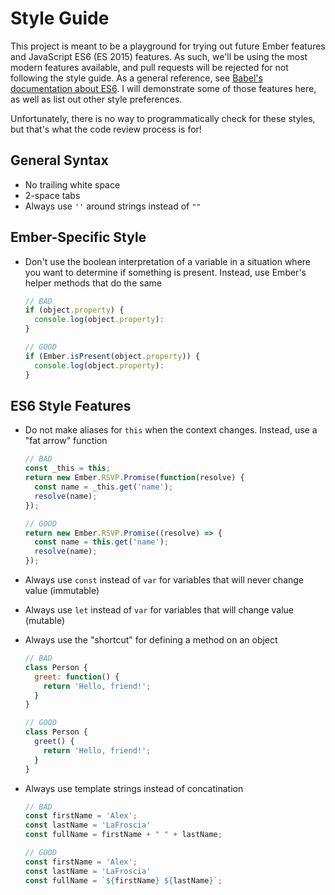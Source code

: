 # Style Guide

This project is meant to be a playground for trying out future Ember features and JavaScript ES6 (ES 2015) features.  As such, we'll be using the most modern features available, and pull requests will be rejected for not following the style guide.  As a general reference, see [Babel's documentation about ES6](http://babeljs.io/docs/learn-es6/).  I will demonstrate some of those features here, as well as list out other style preferences.

Unfortunately, there is no way to programmatically check for these styles, but that's what the code review process is for!

## General Syntax

- No trailing white space
- 2-space tabs
- Always use `''` around strings instead of `""`

## Ember-Specific Style

- Don't use the boolean interpretation of a variable in a situation where you want to determine if something is present.  Instead, use Ember's helper methods that do the same

    ```js
    // BAD
    if (object.property) {
      console.log(object.property):
    }

    // GOOD
    if (Ember.isPresent(object.property)) {
      console.log(object.property):
    }
    ```

## ES6 Style Features

- Do not make aliases for `this` when the context changes.  Instead, use a "fat arrow" function

    ```js
    // BAD
    const _this = this;
    return new Ember.RSVP.Promise(function(resolve) {
      const name = _this.get('name');
      resolve(name);
    });

    // GOOD
    return new Ember.RSVP.Promise((resolve) => {
      const name = this.get('name');
      resolve(name);
    });
    ```

- Always use `const` instead of `var` for variables that will never change value (immutable)
- Always use `let` instead of `var` for variables that will change value (mutable)
- Always use the "shortcut" for defining a method on an object

    ```js
    // BAD
    class Person {
      greet: function() {
        return 'Hello, friend!';
      }
    }

    // GOOD
    class Person {
      greet() {
        return 'Hello, friend!';
      }
    }
    ```
- Always use template strings instead of concatination

    ```js
    // BAD
    const firstName = 'Alex';
    const lastName = 'LaFroscia'
    const fullName = firstName + " " + lastName;

    // GOOD
    const firstName = 'Alex';
    const lastName = 'LaFroscia'
    const fullName = `${firstName} ${lastName}`;
    ```

